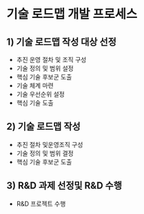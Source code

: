 # 기술 로드맵 개발 프로세스

## 1) 기술 로드맵 작성 대상 선정
- 추진 운영 절차 및 조직 구성
- 기술 정의 및 범위 설정
- 핵심 기술 후보군 도출
- 기술 체계 마련
- 기술 우선순위 설정
- 핵심 기술 도출

## 2) 기술 로드맵 작성
- 추진 절차 및운영조직 구성
- 기술 정의 및 범위 결정
- 핵심 기술 후보군 도출

## 3) R&D 과제 선정및 R&D 수행
- R&D 프로젝트 수행
